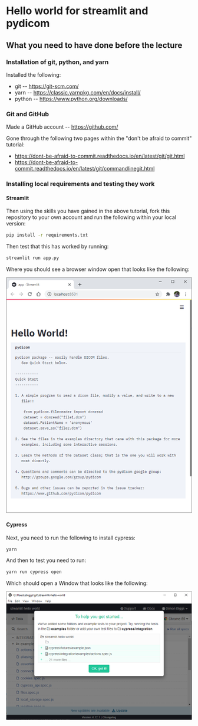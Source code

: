 # Hello world for streamlit and pydicom

## What you need to have done before the lecture

### Installation of git, python, and yarn

Installed the following:

* git -- <https://git-scm.com/>
* yarn -- <https://classic.yarnpkg.com/en/docs/install/>
* python -- <https://www.python.org/downloads/>

### Git and GitHub

Made a GitHub account -- <https://github.com/>

Gone through the following two pages within the "don't be afraid to commit" tutorial:

* <https://dont-be-afraid-to-commit.readthedocs.io/en/latest/git/git.html>
* <https://dont-be-afraid-to-commit.readthedocs.io/en/latest/git/commandlinegit.html>

### Installing local requirements and testing they work

#### Streamlit

Then using the skills you have gained in the above tutorial, fork this repository to your own account and run
the following within your local version:

```bash
pip install -r requirements.txt
```

Then test that this has worked by running:

```bash
streamlit run app.py
```

Where you should see a browser window open that looks like the following:

![Streamlit](./screenshots/streamlit.png)

#### Cypress

Next, you need to run the following to install cypress:

```bash
yarn
```

And then to test you need to run:

```bash
yarn run cypress open
```

Which should open a Window that looks like the following:

![Cypress](./screenshots/cypress.png)
